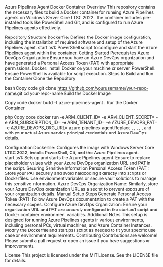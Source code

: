 Azure Pipelines Agent Docker Container
Overview
This repository contains the necessary files to build a Docker container for running Azure Pipelines agents on Windows Server Core LTSC 2022. The container includes pre-installed tools like PowerShell and Git, and is configured to run Azure Pipelines agents effectively.

Repository Structure
Dockerfile: Defines the Docker image configuration, including the installation of required software and setup of the Azure Pipelines agent.
start.ps1: PowerShell script to configure and start the Azure Pipelines agent within the container.
Getting Started
Prerequisites
Azure DevOps Organization: Ensure you have an Azure DevOps organization and have generated a Personal Access Token (PAT) with appropriate permissions.
Docker: Install Docker on your machine or server.
PowerShell: Ensure PowerShell is available for script execution.
Steps to Build and Run the Container
Clone the Repository

bash
Copy code
git clone https://github.com/yourusername/your-repo-name.git
cd your-repo-name
Build the Docker Image

Copy code
docker build -t azure-pipelines-agent .
Run the Docker Container

php
Copy code
docker run -e ARM_CLIENT_ID=<your-client-id> -e ARM_CLIENT_SECRET=<your-client-secret> -e ARM_SUBSCRIPTION_ID=<your-subscription-id> -e ARM_TENANT_ID=<your-tenant-id> -e AZURE_DEVOPS_PAT=<your-pat> -e AZURE_DEVOPS_ORG_URL=<your-org-url> azure-pipelines-agent
Replace <your-client-id>, <your-client-secret>, <your-subscription-id>, <your-tenant-id>, <your-pat>, and <your-org-url> with your actual Azure service principal credentials and Azure DevOps details.

Configuration
Dockerfile: Configures the image with Windows Server Core LTSC 2022, installs PowerShell, Git, and the Azure Pipelines agent.
start.ps1: Sets up and starts the Azure Pipelines agent. Ensure to replace placeholder values with your Azure DevOps organization URL and PAT in the script.
Securing Sensitive Information
Personal Access Token (PAT): Store your PAT securely and avoid hardcoding it directly into scripts or Dockerfiles. Use environment variables or secure vault solutions to manage this sensitive information.
Azure DevOps Organization Name: Similarly, store your Azure DevOps organization URL as a secret to prevent exposure of your organization details.
Manual Setup Steps
Generate Personal Access Token (PAT): Follow Azure DevOps documentation to create a PAT with the necessary scopes.
Configure Azure DevOps Organization: Ensure your organization URL and PAT are securely configured in the start.ps1 script and Docker container environment variables.
Additional Notes
This setup is designed for running Azure Pipelines agents in various environments, including personal PCs, virtual machines, and Azure Container Instances.
Modify the Dockerfile and start.ps1 script as needed to fit your specific use case or environment requirements.
Contributing
Contributions are welcome! Please submit a pull request or open an issue if you have suggestions or improvements.

License
This project is licensed under the MIT License. See the LICENSE file for details.
